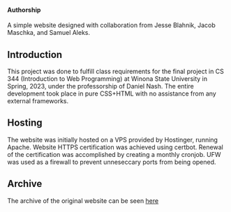 <h4>Authorship</h4>
<p>A simple website designed with collaboration from Jesse Blahnik, Jacob Maschka, and Samuel Aleks.</p>
<h2>Introduction</h2>
<p>This project was done to fulfill class requirements for the final project in CS 344 (Introduction to Web Programming) at Winona State University in Spring, 2023, under the professorship of Daniel Nash. The entire development took place in pure CSS+HTML with no assistance from any external frameworks.</p>
<h2>Hosting</h2>
<p>The website was initially hosted on a VPS provided by Hostinger, running Apache. Website HTTPS certification was achieved using certbot. Renewal of the certification was accomplished by creating a monthly cronjob. UFW was used as a firewall to prevent unneseccary ports from being opened.</p>
<h2>Archive</h2>
<p>The archive of the original website can be seen <a href="https://web.archive.org/web/20230430024716/https://154.49.137.71/">here</a></p>
